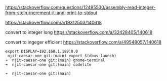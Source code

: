 

https://stackoverflow.com/questions/12495530/assembly-read-integer-from-stdin-increment-it-and-print-to-stdout

https://stackoverflow.com/a/19312503/140618


convert to integer long
https://stackoverflow.com/a/32428405/140618

convert to ingeger efficient
https://stackoverflow.com/a/49548057/140618


```
export DISPLAY=192.168.1.189:0.0
 njit-caesar-one git:(main) export $(dbus-launch)
➜  njit-caesar-one git:(main) gnome-terminal
➜  njit-caesar-one git:(main) codelite

➜  njit-caesar-one git:(main)
```